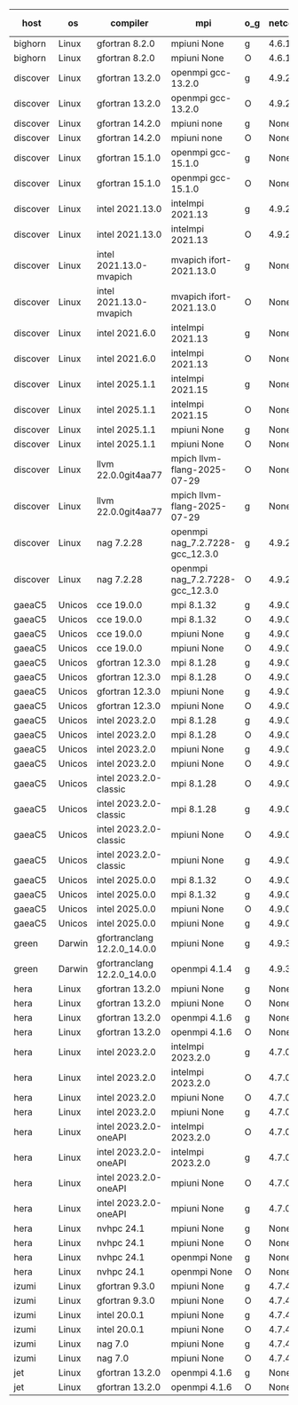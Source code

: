 

| host     | os       | compiler                              | mpi                      | o_g        | netcdf        | build       | u_pass          | u_fail          | s_pass            | s_fail            | e_pass             | e_fail             | nuopc_pass       | nuopc_fail       | artifacts link          |
|----------|----------|---------------------------------------|--------------------------|------------|---------------|-------------|-----------------|-----------------|-------------------|-------------------|--------------------|--------------------|------------------|------------------|-------------------------|
| bighorn | Linux | gfortran 8.2.0 | mpiuni None  | g | 4.6.1  | PASS | None | None | None | None | None | None | None | None | <a href="https://github.com/esmf-org/esmf-test-artifacts/tree/100c67831a060b2f56d543466e90bb2190d4bd3b/develop/gfortran/8.2.0/g/mpiuni/None" target="_blank">100c678</a> | 
| bighorn | Linux | gfortran 8.2.0 | mpiuni None  | O | 4.6.1  | PASS | 12564 | 0 | 9 | 0 | 43 | 0 | None | None | <a href="https://github.com/esmf-org/esmf-test-artifacts/tree/788249a967c189656a69012a8876f2ca2dea96a4/develop/gfortran/8.2.0/O/mpiuni/None" target="_blank">788249a</a> | 
| discover | Linux | gfortran 13.2.0 | openmpi gcc-13.2.0  | g | 4.9.2  | PASS | 14235 | 0 | 51 | 0 | 81 | 0 | 57 | 0 | <a href="https://github.com/esmf-org/esmf-test-artifacts/tree/9dbfd5e24d39841f83781daa325351351572c6ad/develop/gfortran/13.2.0/g/openmpi/gcc-13.2.0" target="_blank">9dbfd5e</a> | 
| discover | Linux | gfortran 13.2.0 | openmpi gcc-13.2.0  | O | 4.9.2  | PASS | 14235 | 0 | 51 | 0 | 81 | 0 | 57 | 0 | <a href="https://github.com/esmf-org/esmf-test-artifacts/tree/00fa7b5d5e526636b8d1756980f8043bc79cf447/develop/gfortran/13.2.0/O/openmpi/gcc-13.2.0" target="_blank">00fa7b5</a> | 
| discover | Linux | gfortran 14.2.0 | mpiuni none  | g | None  | PASS | 12564 | 0 | 9 | 0 | 43 | 0 | None | None | <a href="https://github.com/esmf-org/esmf-test-artifacts/tree/b16d190db294875608ff31ba8f1f372cf2d2cdfe/develop/gfortran/14.2.0/g/mpiuni/none" target="_blank">b16d190</a> | 
| discover | Linux | gfortran 14.2.0 | mpiuni none  | O | None  | PASS | 12564 | 0 | 9 | 0 | 43 | 0 | None | None | <a href="https://github.com/esmf-org/esmf-test-artifacts/tree/64f2d57fb94822e37903b74c592f276a373e9138/develop/gfortran/14.2.0/O/mpiuni/none" target="_blank">64f2d57</a> | 
| discover | Linux | gfortran 15.1.0 | openmpi gcc-15.1.0  | g | None  | FAIL | None | None | None | None | None | None | None | None | <a href="https://github.com/esmf-org/esmf-test-artifacts/tree/7bd07b62ed48791839783eeca8deeac0073e8b48/develop/gfortran/15.1.0/g/openmpi/gcc-15.1.0" target="_blank">7bd07b6</a> | 
| discover | Linux | gfortran 15.1.0 | openmpi gcc-15.1.0  | O | None  | FAIL | None | None | None | None | None | None | None | None | <a href="https://github.com/esmf-org/esmf-test-artifacts/tree/3c07270f671d0120280406d4e3bd19eb20eae960/develop/gfortran/15.1.0/O/openmpi/gcc-15.1.0" target="_blank">3c07270</a> | 
| discover | Linux | intel 2021.13.0 | intelmpi 2021.13  | g | 4.9.2  | PASS | 14235 | 0 | 51 | 0 | 81 | 0 | 57 | 0 | <a href="https://github.com/esmf-org/esmf-test-artifacts/tree/a42839a5662d6a7e29643eee4c914b344d225026/develop/intel/2021.13.0/g/intelmpi/2021.13" target="_blank">a42839a</a> | 
| discover | Linux | intel 2021.13.0 | intelmpi 2021.13  | O | 4.9.2  | PASS | 14235 | 0 | 51 | 0 | 81 | 0 | 57 | 0 | <a href="https://github.com/esmf-org/esmf-test-artifacts/tree/edce2a0f20d6f59338c7a51fdf7c64428425e998/develop/intel/2021.13.0/O/intelmpi/2021.13" target="_blank">edce2a0</a> | 
| discover | Linux | intel 2021.13.0-mvapich | mvapich ifort-2021.13.0  | g | None  | PASS | 14235 | 0 | 51 | 0 | 81 | 0 | 57 | 0 | <a href="https://github.com/esmf-org/esmf-test-artifacts/tree/eb5a7f33a3321cc74ba19ae17c82af252b0bab09/develop/intel/2021.13.0-mvapich/g/mvapich/ifort-2021.13.0" target="_blank">eb5a7f3</a> | 
| discover | Linux | intel 2021.13.0-mvapich | mvapich ifort-2021.13.0  | O | None  | PASS | 14235 | 0 | 51 | 0 | 81 | 0 | 57 | 0 | <a href="https://github.com/esmf-org/esmf-test-artifacts/tree/e89106a3a5f5586401aa9d12155b9cdc91de603b/develop/intel/2021.13.0-mvapich/O/mvapich/ifort-2021.13.0" target="_blank">e89106a</a> | 
| discover | Linux | intel 2021.6.0 | intelmpi 2021.13  | g | None  | PASS | 14235 | 0 | 51 | 0 | 81 | 0 | 57 | 0 | <a href="https://github.com/esmf-org/esmf-test-artifacts/tree/84405ae510f4079bc96d7018cd5b4a6c7e68d321/develop/intel/2021.6.0/g/intelmpi/2021.13" target="_blank">84405ae</a> | 
| discover | Linux | intel 2021.6.0 | intelmpi 2021.13  | O | None  | PASS | 14235 | 0 | 51 | 0 | 81 | 0 | 57 | 0 | <a href="https://github.com/esmf-org/esmf-test-artifacts/tree/f883fe8f4de4835d54e90b6cafc2254d376a577b/develop/intel/2021.6.0/O/intelmpi/2021.13" target="_blank">f883fe8</a> | 
| discover | Linux | intel 2025.1.1 | intelmpi 2021.15  | g | None  | PASS | 14235 | 0 | 51 | 0 | 81 | 0 | 57 | 0 | <a href="https://github.com/esmf-org/esmf-test-artifacts/tree/ed87a4d3571a2a8a9d4ff4e952d77dc6a7fda73d/develop/intel/2025.1.1/g/intelmpi/2021.15" target="_blank">ed87a4d</a> | 
| discover | Linux | intel 2025.1.1 | intelmpi 2021.15  | O | None  | PASS | 14235 | 0 | 51 | 0 | 81 | 0 | 57 | 0 | <a href="https://github.com/esmf-org/esmf-test-artifacts/tree/fe9fe24cf0c238e6dfa446b0e2c45cf96a596065/develop/intel/2025.1.1/O/intelmpi/2021.15" target="_blank">fe9fe24</a> | 
| discover | Linux | intel 2025.1.1 | mpiuni None  | g | None  | PASS | 12564 | 0 | 9 | 0 | 43 | 0 | None | None | <a href="https://github.com/esmf-org/esmf-test-artifacts/tree/120b503c9eb783e70d59e8f46849010ed9f86143/develop/intel/2025.1.1/g/mpiuni/None" target="_blank">120b503</a> | 
| discover | Linux | intel 2025.1.1 | mpiuni None  | O | None  | PASS | 12564 | 0 | 9 | 0 | 43 | 0 | None | None | <a href="https://github.com/esmf-org/esmf-test-artifacts/tree/fdfb67a32eb066be4868590ec28d3621c98e03ed/develop/intel/2025.1.1/O/mpiuni/None" target="_blank">fdfb67a</a> | 
| discover | Linux | llvm 22.0.0git4aa77 | mpich llvm-flang-2025-07-29  | O | None  | PASS | 14216 | 19 | 18 | 33 | 76 | 5 | 0 | 57 | <a href="https://github.com/esmf-org/esmf-test-artifacts/tree/0dd7b0816779fa708c6de53162d638675ef78d64/develop/llvm/22.0.0git4aa77/O/mpich/llvm-flang-2025-07-29" target="_blank">0dd7b08</a> | 
| discover | Linux | llvm 22.0.0git4aa77 | mpich llvm-flang-2025-07-29  | g | None  | PASS | 14218 | 17 | 18 | 33 | 76 | 5 | 0 | 57 | <a href="https://github.com/esmf-org/esmf-test-artifacts/tree/6e46a1d681c8192d5875ee0bf725b62ddc2d0b3d/develop/llvm/22.0.0git4aa77/g/mpich/llvm-flang-2025-07-29" target="_blank">6e46a1d</a> | 
| discover | Linux | nag 7.2.28 | openmpi nag_7.2.7228-gcc_12.3.0  | g | 4.9.2  | PASS | 14235 | 0 | 51 | 0 | 81 | 0 | 56 | 1 | <a href="https://github.com/esmf-org/esmf-test-artifacts/tree/7c6c4bb286d52264b0c3581eb3c7ceb41c972cc9/develop/nag/7.2.28/g/openmpi/nag_7.2.7228-gcc_12.3.0" target="_blank">7c6c4bb</a> | 
| discover | Linux | nag 7.2.28 | openmpi nag_7.2.7228-gcc_12.3.0  | O | 4.9.2  | PASS | 14235 | 0 | 51 | 0 | 81 | 0 | 56 | 1 | <a href="https://github.com/esmf-org/esmf-test-artifacts/tree/dd6c8fb1562283139188d80f12c84c7d7d16d959/develop/nag/7.2.28/O/openmpi/nag_7.2.7228-gcc_12.3.0" target="_blank">dd6c8fb</a> | 
| gaeaC5 | Unicos | cce 19.0.0 | mpi 8.1.32  | g | 4.9.0  | PASS | None | None | None | None | None | None | None | None | <a href="https://github.com/esmf-org/esmf-test-artifacts/tree/00ea3a276a182c1d1bb02dba61a016678ef42580/develop/cce/19.0.0/g/mpi/8.1.32" target="_blank">00ea3a2</a> | 
| gaeaC5 | Unicos | cce 19.0.0 | mpi 8.1.32  | O | 4.9.0  | PASS | None | None | None | None | None | None | None | None | <a href="https://github.com/esmf-org/esmf-test-artifacts/tree/078606d9f0888e3efa30a1f2b547da0a0ecf24f2/develop/cce/19.0.0/O/mpi/8.1.32" target="_blank">078606d</a> | 
| gaeaC5 | Unicos | cce 19.0.0 | mpiuni None  | g | 4.9.0  | PASS | None | None | None | None | None | None | None | None | <a href="https://github.com/esmf-org/esmf-test-artifacts/tree/805ff9c1ae8a49958fde1dd24bfac654eb902b5d/develop/cce/19.0.0/g/mpiuni/None" target="_blank">805ff9c</a> | 
| gaeaC5 | Unicos | cce 19.0.0 | mpiuni None  | O | 4.9.0  | PASS | None | None | None | None | None | None | None | None | <a href="https://github.com/esmf-org/esmf-test-artifacts/tree/b69b6ec4a595a77d838d53be8f8b745669ac739b/develop/cce/19.0.0/O/mpiuni/None" target="_blank">b69b6ec</a> | 
| gaeaC5 | Unicos | gfortran 12.3.0 | mpi 8.1.28  | g | 4.9.0  | PASS | 14235 | 0 | 51 | 0 | 81 | 0 | 57 | 0 | <a href="https://github.com/esmf-org/esmf-test-artifacts/tree/efcc409114319c1d4bce66ab95f558f538792d1b/develop/gfortran/12.3.0/g/mpi/8.1.28" target="_blank">efcc409</a> | 
| gaeaC5 | Unicos | gfortran 12.3.0 | mpi 8.1.28  | O | 4.9.0  | PASS | 14235 | 0 | 51 | 0 | 81 | 0 | 57 | 0 | <a href="https://github.com/esmf-org/esmf-test-artifacts/tree/d3686b5a821f369c9f344e73e5a6b91d882c58fb/develop/gfortran/12.3.0/O/mpi/8.1.28" target="_blank">d3686b5</a> | 
| gaeaC5 | Unicos | gfortran 12.3.0 | mpiuni None  | g | 4.9.0  | PASS | 12564 | 0 | 9 | 0 | 43 | 0 | None | None | <a href="https://github.com/esmf-org/esmf-test-artifacts/tree/c2e1a86b09ab246f50d9fcb9c4675908def1eef8/develop/gfortran/12.3.0/g/mpiuni/None" target="_blank">c2e1a86</a> | 
| gaeaC5 | Unicos | gfortran 12.3.0 | mpiuni None  | O | 4.9.0  | PASS | 12564 | 0 | 9 | 0 | 43 | 0 | None | None | <a href="https://github.com/esmf-org/esmf-test-artifacts/tree/6f838a79004c12b0ac03ab0516d99be7f84a44f7/develop/gfortran/12.3.0/O/mpiuni/None" target="_blank">6f838a7</a> | 
| gaeaC5 | Unicos | intel 2023.2.0 | mpi 8.1.28  | g | 4.9.0  | PASS | 14235 | 0 | 51 | 0 | 81 | 0 | 57 | 0 | <a href="https://github.com/esmf-org/esmf-test-artifacts/tree/5d94140c525cc25be3ee9ede2d7ebd6bb328c3a2/develop/intel/2023.2.0/g/mpi/8.1.28" target="_blank">5d94140</a> | 
| gaeaC5 | Unicos | intel 2023.2.0 | mpi 8.1.28  | O | 4.9.0  | PASS | 14235 | 0 | 51 | 0 | 81 | 0 | 57 | 0 | <a href="https://github.com/esmf-org/esmf-test-artifacts/tree/b6dee27d006736f699fb4d4ca135c88dc93da605/develop/intel/2023.2.0/O/mpi/8.1.28" target="_blank">b6dee27</a> | 
| gaeaC5 | Unicos | intel 2023.2.0 | mpiuni None  | g | 4.9.0  | PASS | 12564 | 0 | 9 | 0 | 43 | 0 | None | None | <a href="https://github.com/esmf-org/esmf-test-artifacts/tree/9eb56e83185af9cc7585839c9ff88adad714fc19/develop/intel/2023.2.0/g/mpiuni/None" target="_blank">9eb56e8</a> | 
| gaeaC5 | Unicos | intel 2023.2.0 | mpiuni None  | O | 4.9.0  | PASS | 12564 | 0 | 9 | 0 | 43 | 0 | None | None | <a href="https://github.com/esmf-org/esmf-test-artifacts/tree/680f936f4d71f512ca898fbeffe4d47a6cc4baf6/develop/intel/2023.2.0/O/mpiuni/None" target="_blank">680f936</a> | 
| gaeaC5 | Unicos | intel 2023.2.0-classic | mpi 8.1.28  | O | 4.9.0  | PASS | 14235 | 0 | 51 | 0 | 81 | 0 | 57 | 0 | <a href="https://github.com/esmf-org/esmf-test-artifacts/tree/bbf5b847fab045cee0b5d16c1ebe7e3600e5ce36/develop/intel/2023.2.0-classic/O/mpi/8.1.28" target="_blank">bbf5b84</a> | 
| gaeaC5 | Unicos | intel 2023.2.0-classic | mpi 8.1.28  | g | 4.9.0  | PASS | 14235 | 0 | 51 | 0 | 81 | 0 | 57 | 0 | <a href="https://github.com/esmf-org/esmf-test-artifacts/tree/1594b82a74d6a152d9aa022af6b7f8df144d6698/develop/intel/2023.2.0-classic/g/mpi/8.1.28" target="_blank">1594b82</a> | 
| gaeaC5 | Unicos | intel 2023.2.0-classic | mpiuni None  | O | 4.9.0  | PASS | 12564 | 0 | 9 | 0 | 43 | 0 | None | None | <a href="https://github.com/esmf-org/esmf-test-artifacts/tree/002c81a6533f0edd23ab2d1355173e7c8d7e8dee/develop/intel/2023.2.0-classic/O/mpiuni/None" target="_blank">002c81a</a> | 
| gaeaC5 | Unicos | intel 2023.2.0-classic | mpiuni None  | g | 4.9.0  | PASS | 12564 | 0 | 9 | 0 | 43 | 0 | None | None | <a href="https://github.com/esmf-org/esmf-test-artifacts/tree/b7e04618ee931387616d08ee5b1b2442a55e46e7/develop/intel/2023.2.0-classic/g/mpiuni/None" target="_blank">b7e0461</a> | 
| gaeaC5 | Unicos | intel 2025.0.0 | mpi 8.1.32  | O | 4.9.0  | PASS | 14235 | 0 | 51 | 0 | 81 | 0 | 57 | 0 | <a href="https://github.com/esmf-org/esmf-test-artifacts/tree/ae1b1f56eeea65d61811f49d74b444695eb473f2/develop/intel/2025.0.0/O/mpi/8.1.32" target="_blank">ae1b1f5</a> | 
| gaeaC5 | Unicos | intel 2025.0.0 | mpi 8.1.32  | g | 4.9.0  | PASS | 14235 | 0 | 51 | 0 | 81 | 0 | 57 | 0 | <a href="https://github.com/esmf-org/esmf-test-artifacts/tree/782f7c062bda0f99d5c09a2fc7380fd23719b75b/develop/intel/2025.0.0/g/mpi/8.1.32" target="_blank">782f7c0</a> | 
| gaeaC5 | Unicos | intel 2025.0.0 | mpiuni None  | O | 4.9.0  | PASS | 12564 | 0 | 9 | 0 | 43 | 0 | None | None | <a href="https://github.com/esmf-org/esmf-test-artifacts/tree/de2741353aa3db6c920c570be0840344c684f8b7/develop/intel/2025.0.0/O/mpiuni/None" target="_blank">de27413</a> | 
| gaeaC5 | Unicos | intel 2025.0.0 | mpiuni None  | g | 4.9.0  | PASS | 12564 | 0 | 9 | 0 | 43 | 0 | None | None | <a href="https://github.com/esmf-org/esmf-test-artifacts/tree/a8501cc8f53713a23a206333c34de9d157529eef/develop/intel/2025.0.0/g/mpiuni/None" target="_blank">a8501cc</a> | 
| green | Darwin | gfortranclang 12.2.0_14.0.0 | mpiuni None  | g | 4.9.3  | PASS | 12564 | 0 | 9 | 0 | 43 | 0 | None | None | <a href="https://github.com/esmf-org/esmf-test-artifacts/tree/f6a31722636e077a25246eb4a51c08a5531038aa/develop/gfortranclang/12.2.0_14.0.0/g/mpiuni/None" target="_blank">f6a3172</a> | 
| green | Darwin | gfortranclang 12.2.0_14.0.0 | openmpi 4.1.4  | g | 4.9.3  | PASS | 14235 | 0 | 51 | 0 | 81 | 0 | 58 | 0 | <a href="https://github.com/esmf-org/esmf-test-artifacts/tree/52cc75134c061930f083b28ca872f5f865dc9956/develop/gfortranclang/12.2.0_14.0.0/g/openmpi/4.1.4" target="_blank">52cc751</a> | 
| hera | Linux | gfortran 13.2.0 | mpiuni None  | g | None  | PASS | 12564 | 0 | 9 | 0 | 43 | 0 | None | None | <a href="https://github.com/esmf-org/esmf-test-artifacts/tree/c49d721f247bcf187a8e7dc7f45b7e75f93dc0ea/develop/gfortran/13.2.0/g/mpiuni/None" target="_blank">c49d721</a> | 
| hera | Linux | gfortran 13.2.0 | mpiuni None  | O | None  | PASS | 12564 | 0 | 9 | 0 | 43 | 0 | None | None | <a href="https://github.com/esmf-org/esmf-test-artifacts/tree/fd7d9c8b817cf61f36cf500023142a5b0fa8046d/develop/gfortran/13.2.0/O/mpiuni/None" target="_blank">fd7d9c8</a> | 
| hera | Linux | gfortran 13.2.0 | openmpi 4.1.6  | g | None  | PASS | None | None | None | None | None | None | None | None | <a href="https://github.com/esmf-org/esmf-test-artifacts/tree/bc4eb2a268dfafb075925ca99082574612501182/develop/gfortran/13.2.0/g/openmpi/4.1.6" target="_blank">bc4eb2a</a> | 
| hera | Linux | gfortran 13.2.0 | openmpi 4.1.6  | O | None  | PASS | None | None | None | None | None | None | None | None | <a href="https://github.com/esmf-org/esmf-test-artifacts/tree/966b019314ba04edb20430dbfb822974a1b9e2f8/develop/gfortran/13.2.0/O/openmpi/4.1.6" target="_blank">966b019</a> | 
| hera | Linux | intel 2023.2.0 | intelmpi 2023.2.0  | g | 4.7.0  | PASS | None | None | None | None | None | None | None | None | <a href="https://github.com/esmf-org/esmf-test-artifacts/tree/07e21d7fe59fb6428ba6c09c63d9fade3c5c66a9/develop/intel/2023.2.0/g/intelmpi/2023.2.0" target="_blank">07e21d7</a> | 
| hera | Linux | intel 2023.2.0 | intelmpi 2023.2.0  | O | 4.7.0  | PASS | None | None | None | None | None | None | None | None | <a href="https://github.com/esmf-org/esmf-test-artifacts/tree/492fcb274962904e7bc3603f3a5b55931261f324/develop/intel/2023.2.0/O/intelmpi/2023.2.0" target="_blank">492fcb2</a> | 
| hera | Linux | intel 2023.2.0 | mpiuni None  | O | 4.7.0  | PASS | None | None | None | None | None | None | None | None | <a href="https://github.com/esmf-org/esmf-test-artifacts/tree/ef482af8de6aa2ed5ede9491362f600ef89f4845/develop/intel/2023.2.0/O/mpiuni/None" target="_blank">ef482af</a> | 
| hera | Linux | intel 2023.2.0 | mpiuni None  | g | 4.7.0  | FAIL | None | None | None | None | None | None | None | None | <a href="https://github.com/esmf-org/esmf-test-artifacts/tree/f2f2a93b18fefa237f690b322218bacf2f26479c/develop/intel/2023.2.0/g/mpiuni/None" target="_blank">f2f2a93</a> | 
| hera | Linux | intel 2023.2.0-oneAPI | intelmpi 2023.2.0  | O | 4.7.0  | PASS | None | None | None | None | None | None | None | None | <a href="https://github.com/esmf-org/esmf-test-artifacts/tree/3a714edab57bc00916b4d201903126387ff68b10/develop/intel/2023.2.0-oneAPI/O/intelmpi/2023.2.0" target="_blank">3a714ed</a> | 
| hera | Linux | intel 2023.2.0-oneAPI | intelmpi 2023.2.0  | g | 4.7.0  | PASS | None | None | None | None | None | None | None | None | <a href="https://github.com/esmf-org/esmf-test-artifacts/tree/1482d1d2dbc0723d753e11cd22f7c2a2e5b35cd8/develop/intel/2023.2.0-oneAPI/g/intelmpi/2023.2.0" target="_blank">1482d1d</a> | 
| hera | Linux | intel 2023.2.0-oneAPI | mpiuni None  | O | 4.7.0  | PASS | None | None | None | None | None | None | None | None | <a href="https://github.com/esmf-org/esmf-test-artifacts/tree/3fc123ccad16b7565bb19e2fcb4ad0ad188064c4/develop/intel/2023.2.0-oneAPI/O/mpiuni/None" target="_blank">3fc123c</a> | 
| hera | Linux | intel 2023.2.0-oneAPI | mpiuni None  | g | 4.7.0  | PASS | None | None | None | None | None | None | None | None | <a href="https://github.com/esmf-org/esmf-test-artifacts/tree/e7fa08d6da9e15142a058392764c6657d0c051cd/develop/intel/2023.2.0-oneAPI/g/mpiuni/None" target="_blank">e7fa08d</a> | 
| hera | Linux | nvhpc 24.1 | mpiuni None  | g | None  | PASS | None | None | None | None | None | None | None | None | <a href="https://github.com/esmf-org/esmf-test-artifacts/tree/730803294ecd1ac01c4e2a93582bfce4c9887e3c/develop/nvhpc/24.1/g/mpiuni/None" target="_blank">7308032</a> | 
| hera | Linux | nvhpc 24.1 | mpiuni None  | O | None  | PASS | None | None | None | None | None | None | None | None | <a href="https://github.com/esmf-org/esmf-test-artifacts/tree/9723fda0e8f096fdcebcab7874ffaec98d84ff55/develop/nvhpc/24.1/O/mpiuni/None" target="_blank">9723fda</a> | 
| hera | Linux | nvhpc 24.1 | openmpi None  | g | None  | PASS | None | None | None | None | None | None | None | None | <a href="https://github.com/esmf-org/esmf-test-artifacts/tree/425ef592ec6a8122fa0e27406a086b9dea427100/develop/nvhpc/24.1/g/openmpi/None" target="_blank">425ef59</a> | 
| hera | Linux | nvhpc 24.1 | openmpi None  | O | None  | PASS | None | None | None | None | None | None | None | None | <a href="https://github.com/esmf-org/esmf-test-artifacts/tree/c750e36baf42a417a8939564d137ab1f53a9fe96/develop/nvhpc/24.1/O/openmpi/None" target="_blank">c750e36</a> | 
| izumi | Linux | gfortran 9.3.0 | mpiuni None  | g | 4.7.4  | PASS | 12564 | 0 | 9 | 0 | 43 | 0 | None | None | <a href="https://github.com/esmf-org/esmf-test-artifacts/tree/8069bcb343e28ee61c62879637ca1c4b411fa6bd/develop/gfortran/9.3.0/g/mpiuni/None" target="_blank">8069bcb</a> | 
| izumi | Linux | gfortran 9.3.0 | mpiuni None  | O | 4.7.4  | PASS | 12564 | 0 | 9 | 0 | 43 | 0 | None | None | <a href="https://github.com/esmf-org/esmf-test-artifacts/tree/a2a5fc9e8d11d0acb7ff1e23bf0a6ef94468f553/develop/gfortran/9.3.0/O/mpiuni/None" target="_blank">a2a5fc9</a> | 
| izumi | Linux | intel 20.0.1 | mpiuni None  | g | 4.7.4  | PASS | 12564 | 0 | 9 | 0 | 43 | 0 | None | None | <a href="https://github.com/esmf-org/esmf-test-artifacts/tree/f422b0430f6db05884f0d02d459ded92c512b937/develop/intel/20.0.1/g/mpiuni/None" target="_blank">f422b04</a> | 
| izumi | Linux | intel 20.0.1 | mpiuni None  | O | 4.7.4  | PASS | 12564 | 0 | 9 | 0 | 43 | 0 | None | None | <a href="https://github.com/esmf-org/esmf-test-artifacts/tree/3f551985c9b52f3f71060b03aad6cfd7b5b024b1/develop/intel/20.0.1/O/mpiuni/None" target="_blank">3f55198</a> | 
| izumi | Linux | nag 7.0 | mpiuni None  | g | 4.7.4  | PASS | 12564 | 0 | 9 | 0 | 43 | 0 | None | None | <a href="https://github.com/esmf-org/esmf-test-artifacts/tree/9d2ae7f79ad9ef8139ea7c95e9d883ccb21924f9/develop/nag/7.0/g/mpiuni/None" target="_blank">9d2ae7f</a> | 
| izumi | Linux | nag 7.0 | mpiuni None  | O | 4.7.4  | PASS | 12564 | 0 | 9 | 0 | 43 | 0 | None | None | <a href="https://github.com/esmf-org/esmf-test-artifacts/tree/6e09c83cf84753e243534d368ff31123b8792e00/develop/nag/7.0/O/mpiuni/None" target="_blank">6e09c83</a> | 
| jet | Linux | gfortran 13.2.0 | openmpi 4.1.6  | g | None  | PASS | None | None | None | None | None | None | None | None | <a href="https://github.com/esmf-org/esmf-test-artifacts/tree/8d0a03d43e3a09a43f1f6f46c9759435c97bcfcf/develop/gfortran/13.2.0/g/openmpi/4.1.6" target="_blank">8d0a03d</a> | 
| jet | Linux | gfortran 13.2.0 | openmpi 4.1.6  | O | None  | PASS | None | None | None | None | None | None | None | None | <a href="https://github.com/esmf-org/esmf-test-artifacts/tree/1fc769dd16db0da4e5c6a24e773f4019355b6e3f/develop/gfortran/13.2.0/O/openmpi/4.1.6" target="_blank">1fc769d</a> | 
